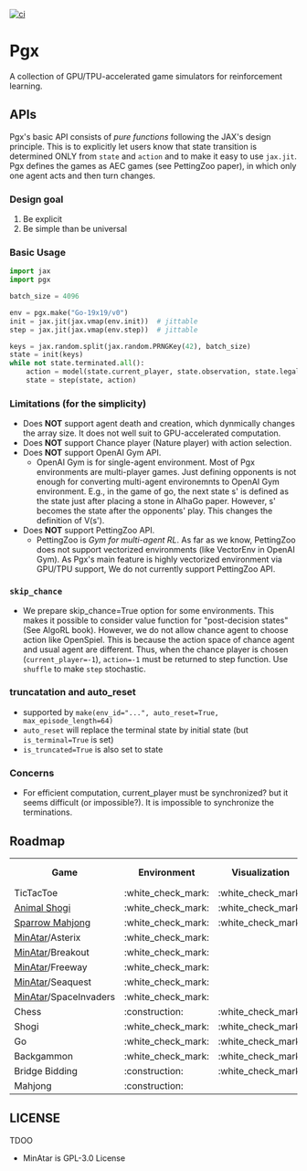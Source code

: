 [![ci](https://github.com/sotetsuk/pgx/actions/workflows/ci.yml/badge.svg)](https://github.com/sotetsuk/pgx/actions/workflows/ci.yml)

# Pgx

A collection of GPU/TPU-accelerated game simulators for reinforcement learning.

## APIs
Pgx's basic API consists of *pure functions* following the JAX's design principle.
This is to explicitly let users know that state transition is determined ONLY from `state` and `action` and to make it easy to use `jax.jit`.
Pgx defines the games as AEC games (see PettingZoo paper), in which only one agent acts and then turn changes.


### Design goal
1. Be explicit
2. Be simple than be universal


### Basic Usage

```py
import jax
import pgx

batch_size = 4096

env = pgx.make("Go-19x19/v0")
init = jax.jit(jax.vmap(env.init))  # jittable
step = jax.jit(jax.vmap(env.step))  # jittable

keys = jax.random.split(jax.random.PRNGKey(42), batch_size)
state = init(keys)
while not state.terminated.all():
    action = model(state.current_player, state.observation, state.legal_action_mask)
    state = step(state, action)
```

### Limitations (for the simplicity)
* Does **NOT** support agent death and creation, which dynmically changes the array size. It does not well suit to GPU-accelerated computation.
* Does **NOT** support Chance player (Nature player) with action selection.
* Does **NOT** support OpenAI Gym API.
    * OpenAI Gym is for single-agent environment. Most of Pgx environments are multi-player games. Just defining opponents is not enough for converting multi-agent environemnts to OpenAI Gym environment. E.g., in the game of go, the next state s' is defined as the state just after placing a stone in AlhaGo paper. However, s' becomes the state after the opponents' play. This changes the definition of V(s').
* Does **NOT** support PettingZoo API.
    * PettingZoo is *Gym for multi-agent RL*. As far as we know, PettingZoo does not support vectorized environments (like VectorEnv in OpenAI Gym). As Pgx's main feature is highly vectorized environment via GPU/TPU support, We do not currently support PettingZoo API. 

### `skip_chance`
* We prepare skip_chance=True option for some environments. This makes it possible to consider value function for "post-decision states" (See AlgoRL book). However, we do not allow chance agent to choose action like OpenSpiel. This is because the action space of chance agent and usual agent are different. Thus, when the chance player is chosen (`current_player=-1`), `action=-1` must be returned to step function. Use `shuffle` to make `step` stochastic.

### truncatation and auto_reset
* supported by `make(env_id="...", auto_reset=True, max_episode_length=64)`
* `auto_reset` will replace the terminal state by initial state (but `is_terminal=True` is set)
* `is_truncated=True` is also set to state

### Concerns
* For efficient computation, current_player must be synchronized? but it seems difficult (or impossible?). It is impossible to synchronize the terminations.

## Roadmap

<table>
<tr>
  <th>Game</th>
  <th>Environment</th>
  <th>Visualization</th>
  <th>Baseline algo/model</th>
</tr>
<tr>
 <td>TicTacToe</td>
 <td>:white_check_mark:</td>
 <td>:white_check_mark:</td>
 <td></td>
</tr>
<tr>
 <td> <a href="https://en.wikipedia.org/wiki/D%C5%8Dbutsu_sh%C5%8Dgi">Animal Shogi</a> </td>
 <td>:white_check_mark:</td>
 <td>:white_check_mark:</td>
 <td></td>
</tr>
<tr>
 <td><a href="https://sugorokuya.jp/p/suzume-jong">Sparrow Mahjong</a></td>
 <td>:white_check_mark:</td>
 <td>:white_check_mark:</td>
 <td></td>
</tr>
<tr>
 <td><a href="https://github.com/kenjyoung/MinAtar">MinAtar</a>/Asterix</td>
 <td>:white_check_mark:</td>
 <td></td>
 <td></td>
</tr>
<tr>
 <td><a href="https://github.com/kenjyoung/MinAtar">MinAtar</a>/Breakout</td>
 <td>:white_check_mark:</td>
 <td></td>
 <td></td>
</tr>
<tr>
 <td><a href="https://github.com/kenjyoung/MinAtar">MinAtar</a>/Freeway</td>
 <td>:white_check_mark:</td>
 <td></td>
 <td></td>
</tr>
<tr>
 <td><a href="https://github.com/kenjyoung/MinAtar">MinAtar</a>/Seaquest</td>
 <td>:white_check_mark:</td>
 <td></td>
 <td></td>
</tr>
<tr>
 <td><a href="https://github.com/kenjyoung/MinAtar">MinAtar</a>/SpaceInvaders</td>
 <td>:white_check_mark:</td>
 <td></td>
 <td></td>
</tr>
<tr>
 <td>Chess</td>
 <td>:construction:</td>
 <td>:white_check_mark:</td>
 <td></td>
</tr>
<tr>
 <td>Shogi</td>
 <td>:white_check_mark:</td>
 <td>:white_check_mark:</td>
 <td>:construction:</td>
</tr>
<tr>
 <td>Go</td>
 <td>:white_check_mark:</td>
 <td>:white_check_mark:</td>
 <td></td>
</tr>
<tr>
 <td>Backgammon</td>
 <td>:white_check_mark:</td>
 <td>:white_check_mark:</td>
 <td></td>
</tr>
<tr>
 <td>Bridge Bidding</td>
 <td>:construction:</td>
 <td>:white_check_mark:</td>
 <td></td>
</tr>
<tr>
 <td>Mahjong</td>
 <td>:construction:</td>
 <td></td>
 <td></td>
</tr>





</table>

## LICENSE

TDOO

* MinAtar is GPL-3.0 License
